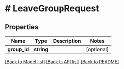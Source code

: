 # # LeaveGroupRequest

## Properties

Name | Type | Description | Notes
------------ | ------------- | ------------- | -------------
**group_id** | **string** |  | [optional]

[[Back to Model list]](../../README.md#models) [[Back to API list]](../../README.md#endpoints) [[Back to README]](../../README.md)
